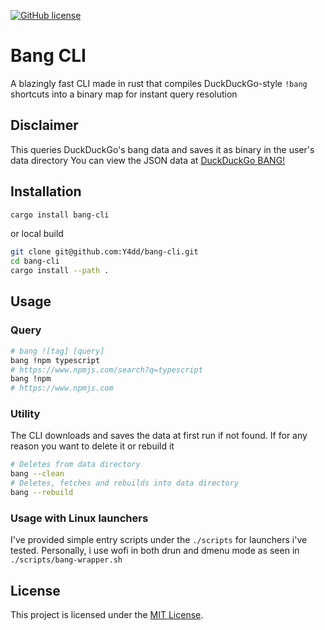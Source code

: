 <!-- badges: start -->

[![GitHub license](https://badgen.net/github/license/Y4dd/bang-cli)](https://github.com/Y4dd/bang-cli/blob/main/LICENSE)

<!-- badges: end -->

# Bang CLI

A blazingly fast CLI made in rust that compiles DuckDuckGo-style `!bang` shortcuts into a binary map for instant query resolution

## Disclaimer

This queries DuckDuckGo's bang data and saves it as binary in the user's data directory
You can view the JSON data at [DuckDuckGo BANG!](https://duckduckgo.com/bang.js)

## Installation

```bash
cargo install bang-cli
```

or local build

```bash
git clone git@github.com:Y4dd/bang-cli.git
cd bang-cli
cargo install --path .
```

## Usage

### Query

```bash
# bang ![tag] [query]
bang !npm typescript
# https://www.npmjs.com/search?q=typescript
bang !npm
# https://www.npmjs.com
```

### Utility

The CLI downloads and saves the data at first run if not found.
If for any reason you want to delete it or rebuild it

```bash
# Deletes from data directory
bang --clean
# Deletes, fetches and rebuilds into data directory
bang --rebuild
```

### Usage with Linux launchers

I've provided simple entry scripts under the `./scripts` for launchers i've tested.
Personally, i use wofi in both drun and dmenu mode as seen in `./scripts/bang-wrapper.sh`

## License

This project is licensed under the [MIT License](./LICENSE).
